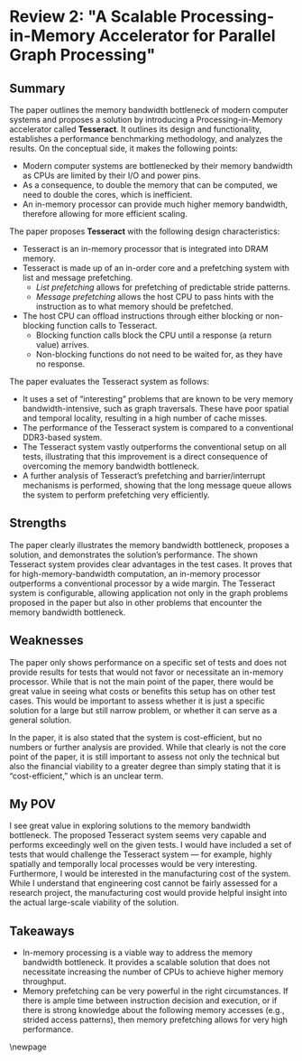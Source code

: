 # Review 2: "A Scalable Processing-in-Memory Accelerator for Parallel Graph Processing"

## Summary

The paper outlines the memory bandwidth bottleneck of modern computer systems and proposes a solution by introducing a Processing-in-Memory accelerator called **Tesseract**. It outlines its design and functionality, establishes a performance benchmarking methodology, and analyzes the results. On the conceptual side, it makes the following points:

- Modern computer systems are bottlenecked by their memory bandwidth as CPUs are limited by their I/O and power pins.  
- As a consequence, to double the memory that can be computed, we need to double the cores, which is inefficient.  
- An in-memory processor can provide much higher memory bandwidth, therefore allowing for more efficient scaling.  

The paper proposes **Tesseract** with the following design characteristics:

- Tesseract is an in-memory processor that is integrated into DRAM memory.  
- Tesseract is made up of an in-order core and a prefetching system with list and message prefetching.  
  - *List prefetching* allows for prefetching of predictable stride patterns.  
  - *Message prefetching* allows the host CPU to pass hints with the instruction as to what memory should be prefetched.  
- The host CPU can offload instructions through either blocking or non-blocking function calls to Tesseract.  
  - Blocking function calls block the CPU until a response (a return value) arrives.  
  - Non-blocking functions do not need to be waited for, as they have no response.  

The paper evaluates the Tesseract system as follows:

- It uses a set of “interesting” problems that are known to be very memory bandwidth-intensive, such as graph traversals. These have poor spatial and temporal locality, resulting in a high number of cache misses.  
- The performance of the Tesseract system is compared to a conventional DDR3-based system.  
- The Tesseract system vastly outperforms the conventional setup on all tests, illustrating that this improvement is a direct consequence of overcoming the memory bandwidth bottleneck.  
- A further analysis of Tesseract’s prefetching and barrier/interrupt mechanisms is performed, showing that the long message queue allows the system to perform prefetching very efficiently.  

## Strengths

The paper clearly illustrates the memory bandwidth bottleneck, proposes a solution, and demonstrates the solution’s performance. The shown Tesseract system provides clear advantages in the test cases. It proves that for high-memory-bandwidth computation, an in-memory processor outperforms a conventional processor by a wide margin. The Tesseract system is configurable, allowing application not only in the graph problems proposed in the paper but also in other problems that encounter the memory bandwidth bottleneck.

## Weaknesses

The paper only shows performance on a specific set of tests and does not provide results for tests that would not favor or necessitate an in-memory processor. While that is not the main point of the paper, there would be great value in seeing what costs or benefits this setup has on other test cases. This would be important to assess whether it is just a specific solution for a large but still narrow problem, or whether it can serve as a general solution.

In the paper, it is also stated that the system is cost-efficient, but no numbers or further analysis are provided. While that clearly is not the core point of the paper, it is still important to assess not only the technical but also the financial viability to a greater degree than simply stating that it is “cost-efficient,” which is an unclear term.

## My POV

I see great value in exploring solutions to the memory bandwidth bottleneck. The proposed Tesseract system seems very capable and performs exceedingly well on the given tests. I would have included a set of tests that would challenge the Tesseract system — for example, highly spatially and temporally local processes would be very interesting. Furthermore, I would be interested in the manufacturing cost of the system. While I understand that engineering cost cannot be fairly assessed for a research project, the manufacturing cost would provide helpful insight into the actual large-scale viability of the solution.

## Takeaways

- In-memory processing is a viable way to address the memory bandwidth bottleneck. It provides a scalable solution that does not necessitate increasing the number of CPUs to achieve higher memory throughput.  
- Memory prefetching can be very powerful in the right circumstances. If there is ample time between instruction decision and execution, or if there is strong knowledge about the following memory accesses (e.g., strided access patterns), then memory prefetching allows for very high performance.

\newpage